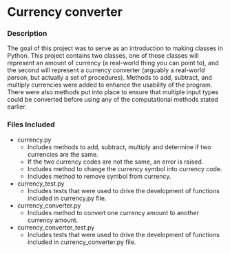 # Currency converter

### Description
The goal of this project was to serve as an introduction to making classes in Python. This project contains two classes, one of those classes will represent an amount of currency (a real-world thing you can point to), and the second will represent a currency converter (arguably a real-world person, but actually a set of procedures). Methods to add, subtract, and multiply currencies were added to enhance the usability of the program.  There were also methods put into place to ensure that multiple input types could be converted before using any of the computational methods stated earlier.

### Files Included

* currency.py
  * Includes methods to add, subtract, multiply and determine if two currencies are the same.  
  * If the two currency codes are not the same, an error is raised.
  * Includes method to change the currency symbol into currency code.
  * Includes method to remove symbol from currency.
* currency_test.py
  * Includes tests that were used to drive the development of functions included in currency.py file.
* currency_converter.py
  * Includes method to convert one currency amount to another currency amount.
* currency_converter_test.py
  * Includes tests that were used to drive the development of functions included in currency_converter.py file.
